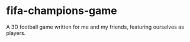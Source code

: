 # fifa-champions-game
A 3D football game written for me and my friends, featuring ourselves as players.

